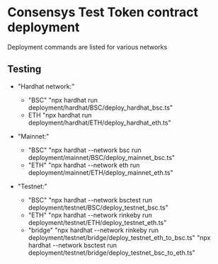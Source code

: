 # Consensys Test Token contract deployment
Deployment commands are listed for various networks

## Testing
* "Hardhat network:"
	- "BSC"
        "npx hardhat run deployment/hardhat/BSC/deploy_hardhat_bsc.ts"
    - ETH
        "npx hardhat run deployment/hardhat/ETH/deploy_hardhat_eth.ts"
* "Mainnet:"
	- "BSC"
        "npx hardhat --network bsc run deployment/mainnet/BSC/deploy_mainnet_bsc.ts"
    - "ETH"
        "npx hardhat --network eth run deployment/mainnet/ETH/deploy_mainnet_eth.ts"

* "Testnet:"
	- "BSC"
        "npx hardhat --network bsctest run deployment/testnet/BSC/deploy_testnet_bsc.ts"
    - "ETH"
        "npx hardhat --network rinkeby run deployment/testnet/ETH/deploy_testnet_eth.ts"
    - "bridge"
        "npx hardhat --network rinkeby run deployment/testnet/bridge/deploy_testnet_eth_to_bsc.ts"
        "npx hardhat --network bsctest run deployment/testnet/bridge/deploy_testnet_bsc_to_eth.ts"        
